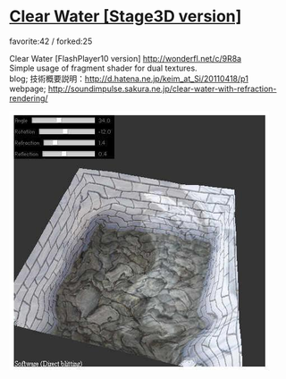 # [Clear Water [Stage3D version]](http://wonderfl.net/c/enj6)

favorite:42 / forked:25

Clear Water [FlashPlayer10 version] http://wonderfl.net/c/9R8a  
Simple usage of fragment shader for dual textures.  
blog; 技術概要説明：http://d.hatena.ne.jp/keim_at_Si/20110418/p1  
webpage; http://soundimpulse.sakura.ne.jp/clear-water-with-refraction-rendering/

![thumbnail](./thumbnail.jpg)

